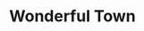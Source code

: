 ---
title: Wonderful Town
year: 1968
opening_date: 1968-11-15
closing_date: 1968-11-23
layout: productions
featured_image: 
image_caption:
image_credit:
playbill:
category:
Theatre: Theatre Jacksonville
Venue: Little Theatre
cast:
  Guide: Conrad Peterson
  Tourist: 
    - Ellinor Black
    - June Cope
    - Judith Desane
    - Alison Hester
    - Jeanne Lee
    - Vivienne Winemiller
  Appopolous: John Walker
  Lonigan: James Raney
  Helene: Donna Ryder
  The Wreck: Robert Hilgenberg
  Violet: Lyn Ewin
  Valenti: Ben Futrell
  Boy: 
    - Jeffrey Fancek
    - Eric Jones
  Eileen: Nita James
  Ruth: Nancy Kaye
  A Strange Man: Marc Hollingsworth
  First Drunk: Mike Ryan
  Second Drunk: Lauren Murray
  Street Vendor: Ham Waddell
  Robert Baker: Tom Nehl
  Assistant Editor: 
    - June Cope
    - Eddie Dyal
  Mrs. Wade: Mary Coyle
  Frank Lippincott: Douglas Thomas
  Chick Clark: Conrad Peterson
  Shore Patrolman: Joseph Morgan
  Admiral: 
    - Robert Conine
    - Eddie Dyal
    - Marc Hollingsworth
    - Leon Parsley
    - Mike Ryan
    - Fernando Velandia
  Policeman: 
    - Robert Conine
    - Eddie Dyal
    - Joseph Morgan
    - Mike Ryan
  Ruth's Escort: Leon Parsley
  New Tenant: Jeanne Lee
  Village Vortex Dancer: 
    - Robert Conine
    - Fay Griffin
  Greenwich Villager: 
    - Maria Alarcon
    - Ellinor Black
    - Robert Conine
    - June Cope
    - Judith Desane
    - Eddie Dyal
    - Fay Griffin
    - Alison Hester
    - Marc Hollingsworth
    - Jeanne Lee
    - Harriet Miltenberg
    - Joseph Morgan
    - Leon Parsley
    - Mike Ryan
    - Dea Shuh
    - Fernando Velandia
    - Vivienne Winemiller
crew:
  Director: Robert Knowles
  Choreographer: Robert Conine
  Production Designer: 
    - Phil Fitzpatrick
    - Ham Waddell
  Musical Director: Rosalind McCall
  Stage Manager: Marshall Grauer
  Assistant Stage Manager: Al Gimbel
  Lighting: Peggy Miller
  Follow Spot: Frank Berman
  Special Effects: Joseph Allison
  Sound: Harriet Miltenberg
  Properties: 
    - Katie Raven
    - Mary Ellen Calhoun
    - Norma Patrick
    - Suzanne Lanier
    - Lillian Raven
  Set Construction: 
    - Joseph Allison
    - Phyllis Waddell
    - Debbie Dunn
    - Wayne Wafford
    - Suzanne Lanier
    - Katie Raven
    - Gladys Dale
    - Conrad Peterson
    - Michael Ryan
    - Mary Ellen Calhoun
    - Dora Morris
    - Becky Williams
    - Pat Eisen
    - Helen Zaret
    - Cynthia Arnold
    - Lillian Raven
  Stage Crew: 
    - Ray Navorre
    - Lauren Murray
    - Sid Backer
    - David Whitfield
    - Wayne Wafford
    - Mary Ellen Calhoun
    - Suzanne Lanier
    - Debbie Dunn
    - Lois Navarre
    - Jane Gimbel
  Costumes: 
    - Betty Tucker
    - Johnnie Schofield
  Make-up: 
    - John Walker
    - Estelle Bitler
    - Dora Morris
    - Eddie Dyal
  Publicity: Lois Navarre

understudies:

orchestra:
  Organ: Rosalind McCall
  Piano: Edward Richard
  Percussion: James Glenn
external_links:
---